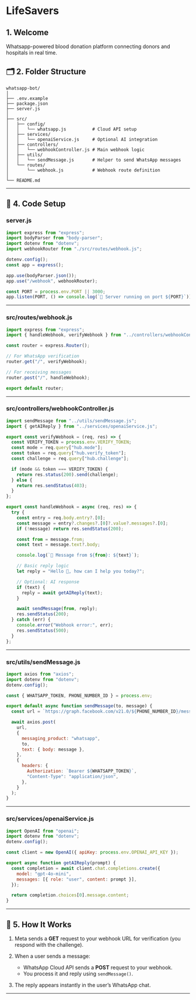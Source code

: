 # LifeSavers

## 1. Welcome
Whatsapp-powered blood donation platform connecting donors and hospitals in real time.


## 🗂️ 2. Folder Structure

```
whatsapp-bot/
│
├── .env.example
├── package.json
├── server.js
│
├── src/
│   ├── config/
│   │   └── whatsapp.js          # Cloud API setup
│   ├── services/
│   │   └── openaiService.js     # Optional AI integration
│   ├── controllers/
│   │   └── webhookController.js # Main webhook logic
│   ├── utils/
│   │   └── sendMessage.js       # Helper to send WhatsApp messages
│   └── routes/
│       └── webhook.js           # Webhook route definition
│
└── README.md
```

----

## 🚀 4. Code Setup

### **server.js**

```js
import express from "express";
import bodyParser from "body-parser";
import dotenv from "dotenv";
import webhookRouter from "./src/routes/webhook.js";

dotenv.config();
const app = express();

app.use(bodyParser.json());
app.use("/webhook", webhookRouter);

const PORT = process.env.PORT || 3000;
app.listen(PORT, () => console.log(`🚀 Server running on port ${PORT}`));
```

---

### **src/routes/webhook.js**

```js
import express from "express";
import { handleWebhook, verifyWebhook } from "../controllers/webhookController.js";

const router = express.Router();

// For WhatsApp verification
router.get("/", verifyWebhook);

// For receiving messages
router.post("/", handleWebhook);

export default router;
```

---

### **src/controllers/webhookController.js**

```js
import sendMessage from "../utils/sendMessage.js";
import { getAIReply } from "../services/openaiService.js";

export const verifyWebhook = (req, res) => {
  const VERIFY_TOKEN = process.env.VERIFY_TOKEN;
  const mode = req.query["hub.mode"];
  const token = req.query["hub.verify_token"];
  const challenge = req.query["hub.challenge"];

  if (mode && token === VERIFY_TOKEN) {
    return res.status(200).send(challenge);
  } else {
    return res.sendStatus(403);
  }
};

export const handleWebhook = async (req, res) => {
  try {
    const entry = req.body.entry?.[0];
    const message = entry?.changes?.[0]?.value?.messages?.[0];
    if (!message) return res.sendStatus(200);

    const from = message.from;
    const text = message.text?.body;

    console.log(`📩 Message from ${from}: ${text}`);

    // Basic reply logic
    let reply = "Hello 👋, how can I help you today?";

    // Optional: AI response
    if (text) {
      reply = await getAIReply(text);
    }

    await sendMessage(from, reply);
    res.sendStatus(200);
  } catch (err) {
    console.error("Webhook error:", err);
    res.sendStatus(500);
  }
};
```

---

### **src/utils/sendMessage.js**

```js
import axios from "axios";
import dotenv from "dotenv";
dotenv.config();

const { WHATSAPP_TOKEN, PHONE_NUMBER_ID } = process.env;

export default async function sendMessage(to, message) {
  const url = `https://graph.facebook.com/v21.0/${PHONE_NUMBER_ID}/messages`;

  await axios.post(
    url,
    {
      messaging_product: "whatsapp",
      to,
      text: { body: message },
    },
    {
      headers: {
        Authorization: `Bearer ${WHATSAPP_TOKEN}`,
        "Content-Type": "application/json",
      },
    }
  );
}
```

---

### **src/services/openaiService.js**

```js
import OpenAI from "openai";
import dotenv from "dotenv";
dotenv.config();

const client = new OpenAI({ apiKey: process.env.OPENAI_API_KEY });

export async function getAIReply(prompt) {
  const completion = await client.chat.completions.create({
    model: "gpt-4o-mini",
    messages: [{ role: "user", content: prompt }],
  });

  return completion.choices[0].message.content;
}
```

---

## 🧠 5. How It Works

1. Meta sends a **GET** request to your webhook URL for verification (you respond with the challenge).
2. When a user sends a message:

   * WhatsApp Cloud API sends a **POST** request to your webhook.
   * You process it and reply using `sendMessage()`.
3. The reply appears instantly in the user’s WhatsApp chat.

---

